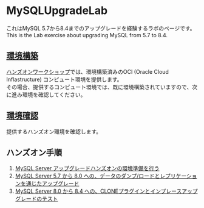 # MySQLUpgradeLab

これはMySQL 5.7から8.4までのアップグレードを経験するラボのページです。  
This is the Lab exercise about upgrading MySQL from 5.7 to 8.4.

## [環境構築](./extractScripts/extractEnv.md)

[ハンズオンワークショップ](https://eventreg.oracle.com/profile/web/index.cfm?PKwebID=0x883786abcd&source=DEVT240718P00002:ex:pev:::::&SC=:ex:pev:::::&pcode=DEVT240718P00002)では、環境構築済みのOCI (Oracle Cloud Inflastructure) コンピュート環境を提供します。  
その場合、提供するコンピュート環境では、既に環境構築されていますので、次に進み環境を確認してください。  

## [環境確認](./checkEnv.md)

提供するハンズオン環境を確認します。  

## ハンズオン手順

1. [MySQL Server アップグレードハンズオンの環境準備を行う](./mds/scripts/01_initForHandsOn.md)
1. [MySQL Server 5.7 から 8.0 への、データのダンプ/ロードとレプリケーションを通じたアップグレード](./mds/scripts/02_replicationFrom57To80.md)
1. [MySQL Server 8.0 から 8.4 への、CLONEプラグインとインプレースアップグレードのテスト](./mds/scripts/03_replicationFrom80To84.md)
